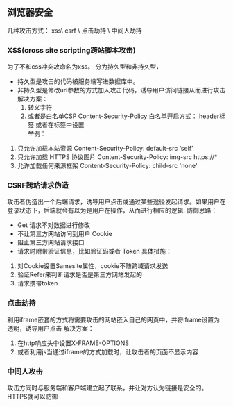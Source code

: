## 浏览器安全  
几种攻击方式：  xss\ csrf \ 点击劫持 \ 中间人劫持


### XSS(cross site scripting跨站脚本攻击)
为了不和css冲突故命名为xss。
分为持久型和非持久型，
- 持久型是攻击的代码被服务端写进数据库中。
- 非持久型是修改url参数的方式加入攻击代码，诱导用户访问链接从而进行攻击
解决方案：  
    1. 转义字符
    2. 或者是白名单CSP Content-Security-Policy
白名单开启方式：  header标签  或者在<meta>标签中设置    
举例：
1. 只允许加载本站资源
Content-Security-Policy: default-src ‘self’
2. 只允许加载 HTTPS 协议图片
Content-Security-Policy: img-src https://*
3. 允许加载任何来源框架
Content-Security-Policy: child-src 'none'


### CSRF跨站请求伪造
攻击者伪造出一个后端请求，诱导用户点击或通过某些途径发起请求。如果用户在登录状态下，后端就会有以为是用户在操作，从而进行相应的逻辑.
防御思路： 
- Get 请求不对数据进行修改
- 不让第三方网站访问到用户 Cookie
- 阻止第三方网站请求接口 
- 请求时附带验证信息，比如验证码或者 Token
具体措施：
1. 对Cookie设置Samesite属性，cookie不随跨域请求发送
2. 验证Refer来判断请求是否是第三方网站发起的
3. 请求携带token


### 点击劫持
利用iframe嵌套的方式将需要攻击的网站嵌入自己的网页中，并将iframe设置为透明，诱导用户点击
解决方案： 
1. 在http响应头中设置X-FRAME-OPTIONS
2. 或者利用js当通过iframe的方式加载时，让攻击者的页面不显示内容


### 中间人攻击
攻击方同时与服务端和客户端建立起了联系，并让对方认为链接是安全的。HTTPS就可以防御